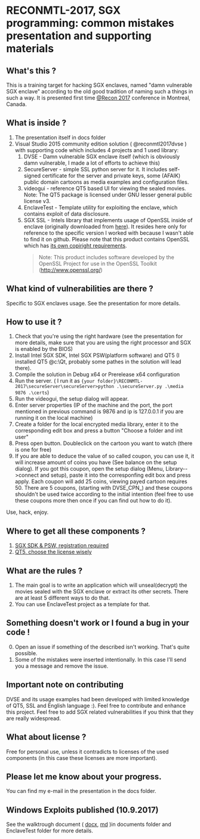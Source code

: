 # RECONMTL-2017, SGX programming: common mistakes presentation and supporting materials

## What's this ?

This is a training target for hacking SGX enclaves, named "damn vulnerable SGX enclave" according to the old good tradition of naming such a things in such a way.
It is presented first time [@Recon 2017](https://recon.cx/2017/montreal/talks/damn-sgx.html) conference in Montreal, Canada.

## What is inside ?

1. The presentation itself in docs folder
2. Visual Studio 2015 community edition solution ( @reconmtl2017dvse ) with supporting code which includes 4 projects and 1 used library:
	1. DVSE		- Damn vulnerable SGX enclave itself (which is obviously damn vulnerable, I made a lot of efforts to achieve this)
	2. SecureServer - simple SSL python server for it. It includes self-signed certificate for the server and private keys, some (AFAIK) public domain cartoons as media examples and configuration files. 
	3. videogui	- reference QT5 based UI for viewing the sealed movies.
	   Note: The QT5 package is licensed under GNU lesser general public license v3. 
	4. EnclaveTest - Template utility for exploiting the enclave, which contains exploit of data disclosure.    
	5. SGX SSL - Intels library that implements usage of OpenSSL inside of enclave (originally downloaded from [here](https://software.intel.com/sites/default/files/managed/3b/05/sgxssl.1.7.100.35615.zip)). 
	   It resides here only for reference to the specific version I worked with because I wasn't able to find it on github.
	   Please note that this product contains OpenSSL which has [its own copiright requirements](https://www.openssl.org/source/license.html).
	   > Note: This product includes software developed by the OpenSSL Project for use in the OpenSSL Toolkit (http://www.openssl.org/)
	     

## What kind of vulnerabilities are there ?

Specific to SGX enclaves usage.
See the presentation for more details.

## How to use it ?

1. Check that you're using the right hardware (see the presentation for more details, make sure that you are using the right processor and SGX is enabled by the BIOS)
2. Install Intel SGX SDK, Intel SGX PSW(platform software) and QT5 (I installed QT5 @c:\Qt, probably some pathes in the solution will lead there).
3. Compile the solution in Debug x64 or Prerelease x64 configuration
4. Run the server. ( I run it as ``` {your folder}\RECONMTL-2017\secureServer\secureServer>python .\secureServer.py .\media 9876 .\certs ```)  
5. Run the videogui, the setup dialog will appear.
6. Enter server properties (IP of the machine and the port, the port mentioned in previous command is 9876 and ip is 127.0.0.1 if you are running it on the local machine)
7. Create a folder for the local encrypted media library, enter it to the corresponding edit box and press a button  "Choose a folder and init user"
8. Press open button. Doubleclick on the cartoon you want to watch (there is one for free)
9. If you are able to deduce the value of so called coupon, you can use it, it will increase amount of coins you have (See balance on the setup dialog). If you got this coupon, 
   open the setup dialog (Menu, Library-->connect and setup), paste it into the corresponfing edit box and press apply. Each coupon will add 25 coins, viewing  payed cartoon requires 50.
   There are 5 coupons, (starting with DVSE_CPN_) and these coupons shouldn't be used twice according to the initial intention (feel free to use these coupons more then once if you can find out how to do it).

Use, hack, enjoy. 

## Where to get all these components ?

1. [SGX SDK & PSW, registration required](https://software.intel.com/en-us/sgx-sdk/download)
2. [QT5, choose the license wisely](https://www.qt.io/download/)

## What are the rules ?

1. The main goal is to write an application which will unseal(decrypt) the movies sealed with the SGX enclave or extract its other secrets. 
   There are at least 5 different ways to do that. 
2. You can use EnclaveTest project as a template for that.

## Something doesn't work or I found a bug in your code !

0. Open an issue if something of the described isn't working. That's quite possible.
1. Some of the mistakes were inserted intentionally. In this case I'll send you a message and remove the issue.

## Important note on contributing

DVSE and its usage examples had been developed with limited knowledge of QT5, SSL and English language :). Feel free to contribute and enhance this project.
Feel free to add SGX related vulnerabilities if you think that they are really widespread.

## What about license ?

Free for personal use, unless it contradicts to licenses of the used components (in this case these licenses are more important).

##  Please let me know about your progress.
You can find my e-mail in the presentation in the docs folder. 
##  Windows Exploits published (10.9.2017)
See the walktrough document ( [docx](https://github.com/wireshrink/RECONMTL-2017/tree/master/docs/DVSE%20Walkthrough.docx), [md](https://github.com/wireshrink/RECONMTL-2017/tree/master/docs/DVSE%20Walkthrough.md) )in documents folder and EnclaveTest folder for more details. 
   
